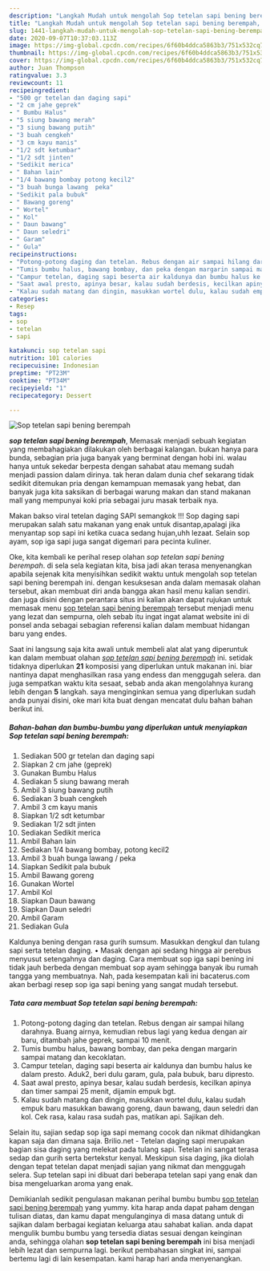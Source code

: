 ```yaml
---
description: "Langkah Mudah untuk mengolah Sop tetelan sapi bening berempah, Sempurna"
title: "Langkah Mudah untuk mengolah Sop tetelan sapi bening berempah, Sempurna"
slug: 1441-langkah-mudah-untuk-mengolah-sop-tetelan-sapi-bening-berempah-sempurna
date: 2020-09-07T10:37:03.113Z
image: https://img-global.cpcdn.com/recipes/6f60b4ddca5863b3/751x532cq70/sop-tetelan-sapi-bening-berempah-foto-resep-utama.jpg
thumbnail: https://img-global.cpcdn.com/recipes/6f60b4ddca5863b3/751x532cq70/sop-tetelan-sapi-bening-berempah-foto-resep-utama.jpg
cover: https://img-global.cpcdn.com/recipes/6f60b4ddca5863b3/751x532cq70/sop-tetelan-sapi-bening-berempah-foto-resep-utama.jpg
author: Juan Thompson
ratingvalue: 3.3
reviewcount: 11
recipeingredient:
- "500 gr tetelan dan daging sapi"
- "2 cm jahe geprek"
- " Bumbu Halus"
- "5 siung bawang merah"
- "3 siung bawang putih"
- "3 buah cengkeh"
- "3 cm kayu manis"
- "1/2 sdt ketumbar"
- "1/2 sdt jinten"
- "Sedikit merica"
- " Bahan lain"
- "1/4 bawang bombay potong kecil2"
- "3 buah bunga lawang  peka"
- "Sedikit pala bubuk"
- " Bawang goreng"
- " Wortel"
- " Kol"
- " Daun bawang"
- " Daun seledri"
- " Garam"
- " Gula"
recipeinstructions:
- "Potong-potong daging dan tetelan. Rebus dengan air sampai hilang darahnya. Buang airnya, kemudian rebus lagi yang kedua dengan air baru, ditambah jahe geprek, sampai 10 menit."
- "Tumis bumbu halus, bawang bombay, dan peka dengan margarin sampai matang dan kecoklatan."
- "Campur tetelan, daging sapi beserta air kaldunya dan bumbu halus ke dalam presto. Aduk2, beri dulu garam, gula, pala bubuk, baru dipresto."
- "Saat awal presto, apinya besar, kalau sudah berdesis, kecilkan apinya dan timer sampai 25 menit, dijamin empuk bgt."
- "Kalau sudah matang dan dingin, masukkan wortel dulu, kalau sudah empuk baru masukkan bawang goreng, daun bawang, daun seledri dan kol. Cek rasa, kalau rasa sudah pas, matikan api. Sajikan deh."
categories:
- Resep
tags:
- sop
- tetelan
- sapi

katakunci: sop tetelan sapi 
nutrition: 101 calories
recipecuisine: Indonesian
preptime: "PT23M"
cooktime: "PT34M"
recipeyield: "1"
recipecategory: Dessert

---
```



![Sop tetelan sapi bening berempah](https://img-global.cpcdn.com/recipes/6f60b4ddca5863b3/751x532cq70/sop-tetelan-sapi-bening-berempah-foto-resep-utama.jpg)

<b><i>sop tetelan sapi bening berempah</i></b>, Memasak menjadi sebuah kegiatan yang membahagiakan dilakukan oleh berbagai kalangan. bukan hanya para bunda, sebagian pria juga banyak yang berminat dengan hobi ini. walau hanya untuk sekedar berpesta dengan sahabat atau memang sudah menjadi passion dalam dirinya. tak heran dalam dunia chef sekarang tidak sedikit ditemukan pria dengan kemampuan memasak yang hebat, dan banyak juga kita saksikan di berbagai warung makan dan stand makanan mall yang mempunyai koki pria sebagai juru masak terbaik nya.

Makan bakso viral tetelan daging SAPI semangkok !!! Sop daging sapi merupakan salah satu makanan yang enak untuk disantap,apalagi jika menyantap sop sapi ini ketika cuaca sedang hujan,uhh lezaat. Selain sop ayam, sop iga sapi juga sangat digemari para pecinta kuliner.

Oke, kita kembali ke perihal resep olahan <i>sop tetelan sapi bening berempah</i>. di sela sela kegiatan kita, bisa jadi akan terasa menyenangkan apabila sejenak kita menyisihkan sedikit waktu untuk mengolah sop tetelan sapi bening berempah ini. dengan kesuksesan anda dalam memasak olahan tersebut, akan membuat diri anda bangga akan hasil menu kalian sendiri. dan juga disini dengan perantara situs ini kalian akan dapat rujukan untuk memasak menu <u>sop tetelan sapi bening berempah</u> tersebut menjadi menu yang lezat dan sempurna, oleh sebab itu ingat ingat alamat website ini di ponsel anda sebagai sebagian referensi kalian dalam membuat hidangan baru yang endes.


Saat ini langsung saja kita awali untuk membeli alat alat yang diperuntuk kan dalam membuat olahan <u><i>sop tetelan sapi bening berempah</i></u> ini. setidak tidaknya diperlukan <b>21</b> komposisi yang diperlukan untuk makanan ini. biar nantinya dapat menghasilkan rasa yang endess dan menggugah selera. dan juga sempatkan waktu kita sesaat, sebab anda akan mengolahnya kurang lebih dengan <b>5</b> langkah. saya menginginkan semua yang diperlukan sudah anda punyai disini, oke mari kita buat dengan mencatat dulu bahan bahan berikut ini.

<!--inarticleads1-->

##### Bahan-bahan dan bumbu-bumbu yang diperlukan untuk menyiapkan Sop tetelan sapi bening berempah:

1. Sediakan 500 gr tetelan dan daging sapi
1. Siapkan 2 cm jahe (geprek)
1. Gunakan  Bumbu Halus
1. Sediakan 5 siung bawang merah
1. Ambil 3 siung bawang putih
1. Sediakan 3 buah cengkeh
1. Ambil 3 cm kayu manis
1. Siapkan 1/2 sdt ketumbar
1. Sediakan 1/2 sdt jinten
1. Sediakan Sedikit merica
1. Ambil  Bahan lain
1. Sediakan 1/4 bawang bombay, potong kecil2
1. Ambil 3 buah bunga lawang / peka
1. Siapkan Sedikit pala bubuk
1. Ambil  Bawang goreng
1. Gunakan  Wortel
1. Ambil  Kol
1. Siapkan  Daun bawang
1. Siapkan  Daun seledri
1. Ambil  Garam
1. Sediakan  Gula


Kaldunya bening dengan rasa gurih sumsum. Masukkan dengkul dan tulang sapi serta tetelan daging. • Masak dengan api sedang hingga air perebus menyusut setengahnya dan daging. Cara membuat sop iga sapi bening ini tidak jauh berbeda dengan membuat sop ayam sehingga banyak ibu rumah tangga yang membuatnya. Nah, pada kesempatan kali ini bacaterus.com akan berbagi resep sop iga sapi bening yang sangat mudah tersebut. 

<!--inarticleads2-->

##### Tata cara membuat Sop tetelan sapi bening berempah:

1. Potong-potong daging dan tetelan. Rebus dengan air sampai hilang darahnya. Buang airnya, kemudian rebus lagi yang kedua dengan air baru, ditambah jahe geprek, sampai 10 menit.
1. Tumis bumbu halus, bawang bombay, dan peka dengan margarin sampai matang dan kecoklatan.
1. Campur tetelan, daging sapi beserta air kaldunya dan bumbu halus ke dalam presto. Aduk2, beri dulu garam, gula, pala bubuk, baru dipresto.
1. Saat awal presto, apinya besar, kalau sudah berdesis, kecilkan apinya dan timer sampai 25 menit, dijamin empuk bgt.
1. Kalau sudah matang dan dingin, masukkan wortel dulu, kalau sudah empuk baru masukkan bawang goreng, daun bawang, daun seledri dan kol. Cek rasa, kalau rasa sudah pas, matikan api. Sajikan deh.


Selain itu, sajian sedap sop iga sapi memang cocok dan nikmat dihidangkan kapan saja dan dimana saja. Brilio.net - Tetelan daging sapi merupakan bagian sisa daging yang melekat pada tulang sapi. Tetelan ini sangat terasa sedap dan gurih serta bertekstur kenyal. Meskipun sisa daging, jika diolah dengan tepat tetelan dapat menjadi sajian yang nikmat dan menggugah selera. Sup tetelan sapi ini dibuat dari beberapa tetelan sapi yang enak dan bisa mengeluarkan aroma yang enak. 

Demikianlah sedikit pengulasan makanan perihal bumbu bumbu <u>sop tetelan sapi bening berempah</u> yang yummy. kita harap anda dapat paham dengan tulisan diatas, dan kamu dapat mengulanginya di masa datang untuk di sajikan dalam berbagai kegiatan keluarga atau sahabat kalian. anda dapat mengulik bumbu bumbu yang tersedia diatas sesuai dengan keinginan anda, sehingga olahan <b>sop tetelan sapi bening berempah</b> ini bisa menjadi lebih lezat dan sempurna lagi. berikut pembahasan singkat ini, sampai bertemu lagi di lain kesempatan. kami harap hari anda menyenangkan.
